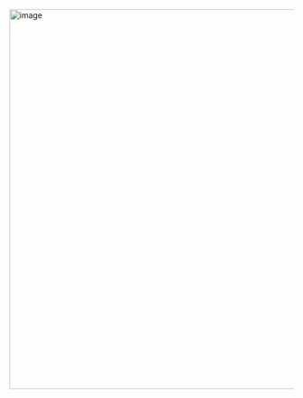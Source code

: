 <img width="675" alt="image" src="https://github.com/user-attachments/assets/4e1cff8d-0a38-417d-8740-bbf6de66a202">
